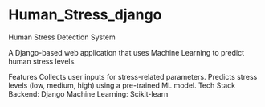 # Human_Stress_django

Human Stress Detection System

A Django-based web application that uses Machine Learning to predict human stress levels.

Features
Collects user inputs for stress-related parameters.
Predicts stress levels (low, medium, high) using a pre-trained ML model.
Tech Stack
Backend: Django
Machine Learning: Scikit-learn
